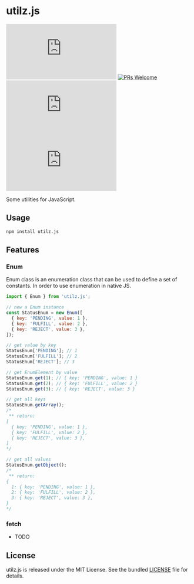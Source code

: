 # utilz.js

![version](https://img.shields.io/npm/v/utilz.js)
[![PRs Welcome](https://img.shields.io/badge/PRs-welcome-brightgreen.svg)](https://github.com/liruifengv/utilz.js/pulls)
![license](https://img.shields.io/npm/l/utilz.js)
![downloads](https://img.shields.io/npm/dw/utilz.js)

Some utilities for JavaScript.

## Usage

```bash
npm install utilz.js
```

## Features

### Enum

Enum class is an enumeration class that can be used to define a set of constants. In order to use enumeration in native JS.

```js
import { Enum } from 'utilz.js';

// new a Enum instance
const StatusEnum = new Enum([
  { key: 'PENDING', value: 1 },
  { key: 'FULFILL', value: 2 },
  { key: 'REJECT', value: 3 },
]);

// get value by key
StatusEnum['PENDING']; // 1
StatusEnum['FULFILL']; // 2
StatusEnum['REJECT']; // 3

// get EnumElement by value
StatusEnum.get(1); // { key: 'PENDING', value: 1 }
StatusEnum.get(2); // { key: 'FULFILL', value: 2 }
StatusEnum.get(3); // { key: 'REJECT', value: 3 }

// get all keys
StatusEnum.getArray();
/*
 ** return:
[
  { key: 'PENDING', value: 1 },
  { key: 'FULFILL', value: 2 },
  { key: 'REJECT', value: 3 },
]
*/

// get all values
StatusEnum.getObject();
/*
 ** return:
{
  1: { key: 'PENDING', value: 1 },
  2: { key: 'FULFILL', value: 2 },
  3: { key: 'REJECT', value: 3 },
}
*/
```

### fetch

- TODO

## License

utilz.js is released under the MIT License. See the bundled [LICENSE](./LICENSE) file for details.
